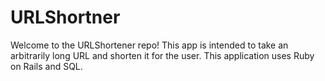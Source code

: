 # URLShortner

Welcome to the URLShortener repo!
This app is intended to take an arbitrarily long URL and shorten
it for the user. This application uses Ruby on Rails and SQL.
